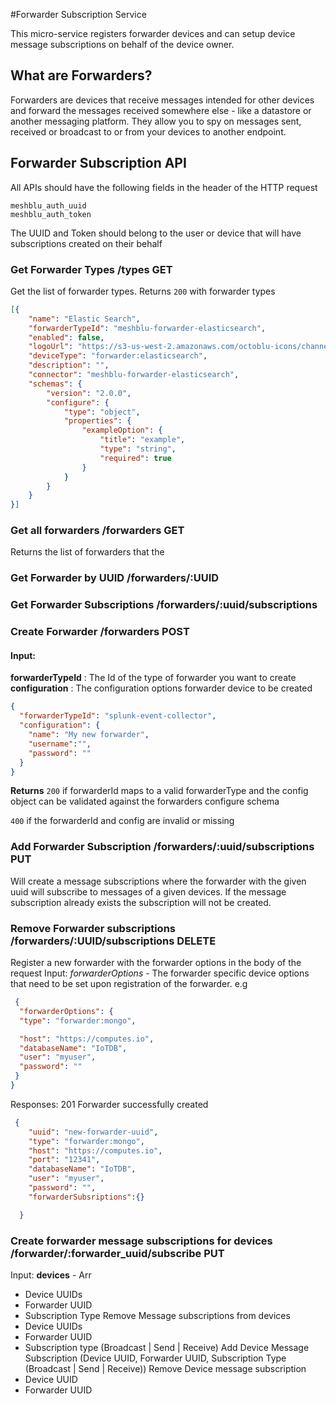 #Forwarder Subscription Service

This micro-service registers forwarder devices and can setup device message subscriptions on
behalf of the device owner.

## What are Forwarders?
Forwarders are devices that receive messages intended for other devices and forward the messages received
somewhere else - like a datastore or another messaging platform. They allow you to spy on messages sent, received or broadcast to or from your devices to another endpoint.

## Forwarder Subscription API
All APIs should have the following fields in the header of the HTTP request
````
meshblu_auth_uuid
meshblu_auth_token
````
The UUID and Token should belong to the user or device that will have subscriptions created on their behalf
### Get Forwarder Types /types GET
Get the list of forwarder types.
Returns `200` with forwarder types
````json
[{
    "name": "Elastic Search",
    "forwarderTypeId": "meshblu-forwarder-elasticsearch",
    "enabled": false,
    "logoUrl": "https://s3-us-west-2.amazonaws.com/octoblu-icons/channel/.svg",
    "deviceType": "forwarder:elasticsearch",
    "description": "",
    "connector": "meshblu-forwarder-elasticsearch",
    "schemas": {
        "version": "2.0.0",
        "configure": {
            "type": "object",
            "properties": {
                "exampleOption": {
                    "title": "example",
                    "type": "string",
                    "required": true
                }
            }
        }
    }
}]
````
### Get all forwarders /forwarders GET
Returns the list of forwarders that the
### Get Forwarder by UUID /forwarders/:UUID
### Get Forwarder Subscriptions /forwarders/:uuid/subscriptions
### Create Forwarder /forwarders POST
#### **Input**:
**__forwarderTypeId__** : The Id of the type of forwarder you want to create
**__configuration__** : The configuration options forwarder device to be created
````json
{
  "forwarderTypeId": "splunk-event-collector",
  "configuration": {
    "name": "My new forwarder",
    "username":"",
    "password": ""
  }
}
````
**Returns**
`200` if forwarderId maps to a valid forwarderType and the config object can be validated against the
forwarders configure schema

`400` if the forwarderId and config are invalid or missing

### Add Forwarder Subscription /forwarders/:uuid/subscriptions PUT
Will create a message subscriptions where the forwarder with the given uuid will
subscribe to messages of a given devices. If the message subscription already exists
the subscription will not be created.



### Remove Forwarder subscriptions /forwarders/:UUID/subscriptions DELETE

Register a new forwarder with the forwarder options in the body of the request
Input:
_forwarderOptions_ - The forwarder specific device options that need to be set upon registration of the forwarder.
 e.g
````json
 {
  "forwarderOptions": {
  "type": "forwarder:mongo",

  "host": "https://computes.io",
  "databaseName": "IoTDB",
  "user": "myuser",
  "password": ""
 }
}
````
Responses:
201 Forwarder successfully created
````json
 {
    "uuid": "new-forwarder-uuid",
    "type": "forwarder:mongo",
    "host": "https://computes.io",
    "port": "12341",
    "databaseName": "IoTDB",
    "user": "myuser",
    "password": "",
    "forwarderSubsriptions":{}

  }

````

### Create forwarder message subscriptions for devices /forwarder/:forwarder_uuid/subscribe PUT
Input:
__devices__ - Arr
  - Device UUIDs
  - Forwarder UUID
  - Subscription Type
Remove Message subscriptions from devices
  - Device UUIDs
  - Forwarder UUID
  - Subscription type (Broadcast | Send | Receive)
Add Device Message Subscription (Device UUID, Forwarder UUID, Subscription Type (Broadcast | Send | Receive))
Remove Device message subscription
  - Device UUID
  - Forwarder UUID
